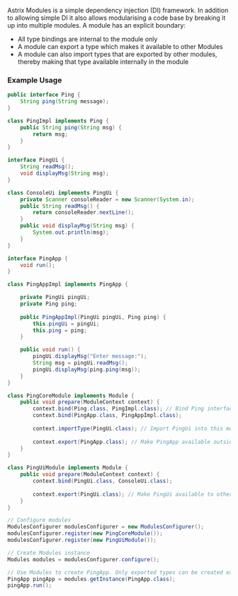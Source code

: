 Astrix Modules is a simple dependency injection (DI) framework. In addition to allowing simple DI it also allows modularising a code base by breaking it up into multiple modules. A module has an explicit boundary:

* All type bindings are internal to the module only
* A module can export a type which makes it available to other Modules
* A module can also import types that are exported by other modules, thereby making that type available internally in the module


### Example Usage

```java
public interface Ping {
	String ping(String message);
}

class PingImpl implements Ping {
	public String ping(String msg) {
		return msg;
	}
}

interface PingUi {
	String readMsg();
	void displayMsg(String msg);
}

class ConsoleUi implements PingUi {
	private Scanner consoleReader = new Scanner(System.in);
	public String readMsg() {
		return consoleReader.nextLine();
	}
	public void displayMsg(String msg) {
		System.out.println(msg);
	}
}

interface PingApp {
	void run();
}

class PingAppImpl implements PingApp {

	private PingUi pingUi;
	private Ping ping;
	
	public PingAppImpl(PingUi pingUi, Ping ping) {
		this.pingUi = pingUi;
		this.ping = ping;
	}

	public void run() {
		pingUi.displayMsg("Enter message:");
		String msg = pingUi.readMsg();
		pingUi.displayMsg(ping.ping(msg));
	}
}

class PingCoreModule implements Module {
	public void prepare(ModuleContext context) {
		context.bind(Ping.class, PingImpl.class); // Bind Ping interface to PingImpl.class
		context.bind(PingApp.class, PingAppImpl.class);
		
		context.importType(PingUi.class); // Import PingUi into this module
		
		context.export(PingApp.class); // Make PingApp available outside the module
	}
}

class PingUiModule implements Module {
	public void prepare(ModuleContext context) {
		context.bind(PingUi.class, ConsoleUi.class);
	
		context.export(PingUi.class); // Make PingUi available to other modules
	}
}

// Configure modules
ModulesConfigurer modulesConfigurer = new ModulesConfigurer();
modulesConfigurer.register(new PingCoreModule());
modulesConfigurer.register(new PingUiModule());

// Create Modules instance
Modules modules = modulesConfigurer.configure();

// Use Modules to create PingApp. Only exported types can be created explicitly
PingApp pingApp = modules.getInstance(PingApp.class); 
pingApp.run();
```
